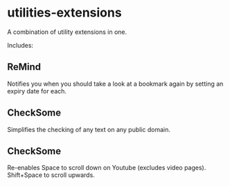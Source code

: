 # utilities-extensions
A combination of utility extensions in one.

Includes:

## ReMind
Notifies you when you should take a look at a bookmark again by setting an expiry date for each.

## CheckSome
Simplifies the checking of any text on any public domain.

## CheckSome
Re-enables Space to scroll down on Youtube (excludes video pages).
Shift+Space to scroll upwards.

